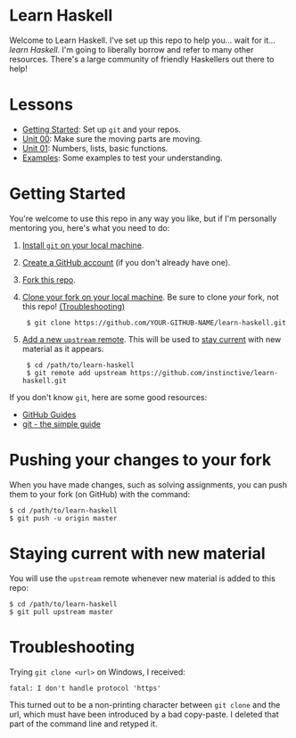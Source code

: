 # Learn Haskell

Welcome to Learn Haskell. I've set up this repo to help you... wait
for it... *learn Haskell*. I'm going to liberally borrow and refer to
many other resources. There's a large community of friendly
Haskellers out there to help!

# Lessons

* [Getting Started](#getting-started): Set up `git` and your repos.
* [Unit 00](hw00): Make sure the moving parts are moving.
* [Unit 01](hw01): Numbers, lists, basic functions.
* [Examples](examples): Some examples to test your understanding.

# Getting Started

You're welcome to use this repo in any way you like, but if I'm
personally mentoring you, here's what you need to do:

1. [Install `git` on your local machine](https://git-scm.com/downloads).
1. [Create a GitHub account](https://github.com/join) (if you don't already have one).
1. [Fork this repo](https://guides.github.com/activities/forking/).
1. [Clone your fork on your local
machine](https://help.github.com/articles/cloning-a-repository/).
Be sure to clone *your* fork, not this repo!
[(Troubleshooting)](#troubleshooting)

        $ git clone https://github.com/YOUR-GITHUB-NAME/learn-haskell.git

1. [Add a new `upstream` remote](https://help.github.com/articles/adding-a-remote/).
This will be used to [stay current](#staying-current) with new material as it appears.

        $ cd /path/to/learn-haskell
        $ git remote add upstream https://github.com/instinctive/learn-haskell.git

If you don't know `git`, here are some good resources:
* [GitHub Guides](https://guides.github.com/)
* [git - the simple guide](http://rogerdudler.github.io/git-guide/)

# Pushing your changes to your fork

When you have made changes, such as solving assignments, you can push them to
your fork (on GitHub) with the command:

    $ cd /path/to/learn-haskell
    $ git push -u origin master

# Staying current with new material

You will use the `upstream` remote whenever new material is added to this repo:

    $ cd /path/to/learn-haskell
    $ git pull upstream master

# Troubleshooting

Trying `git clone <url>` on Windows, I received:

    fatal: I don't handle protocol 'https'

This turned out to be a non-printing character between `git clone` and the
url, which must have been introduced by a bad copy-paste. I deleted that
part of the command line and retyped it.
